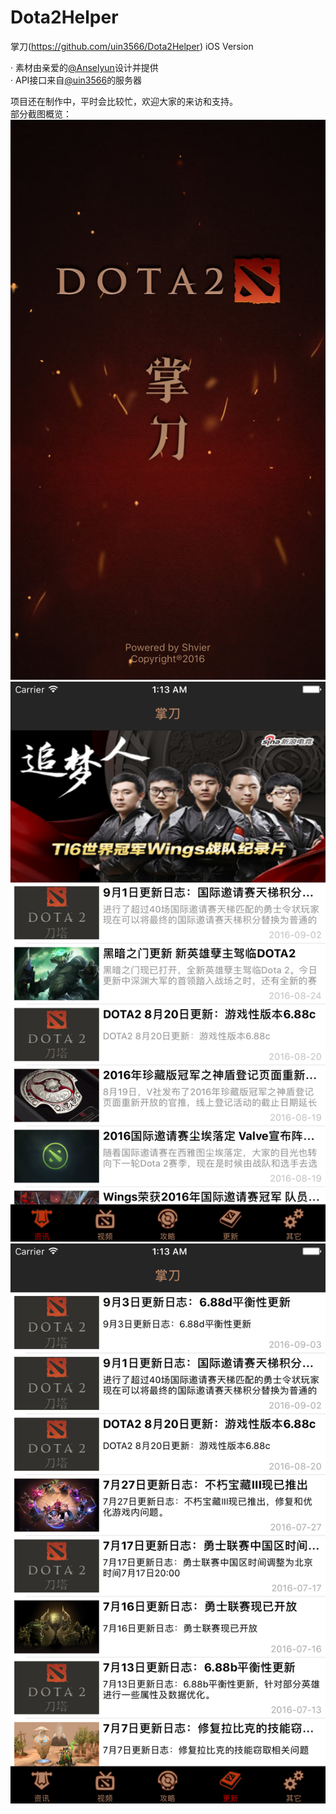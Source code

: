 # Dota2Helper
掌刀(https://github.com/uin3566/Dota2Helper) iOS Version   

· 素材由亲爱的[@Anselyun](https://github.com/Anselyun)设计并提供   
· API接口来自[@uin3566](https://github.com/uin3566)的服务器   

项目还在制作中，平时会比较忙，欢迎大家的来访和支持。   
部分截图概览：   
![启动页](https://github.com/Shvier/PhotoLibrary/blob/master/Simulator%20Screen%20Shot%20Oct%205,%202016,%201.13.13%20AM.png?raw=true)   
![资讯页](https://github.com/Shvier/PhotoLibrary/blob/master/Simulator%20Screen%20Shot%20Oct%205,%202016,%201.13.37%20AM.png?raw=true)   
![攻略页](https://github.com/Shvier/PhotoLibrary/blob/master/Simulator%20Screen%20Shot%20Oct%205,%202016,%201.13.42%20AM.png?raw=true)
